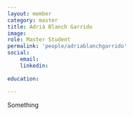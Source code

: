 ```yaml
---
layout: member
category: master
title: Adrià Blanch Garrido
image: 
role: Master Student
permalink: 'people/adriablanchgarrido'
social:
    email: 
    linkedin: 
    
education:
 
---
```


Something
